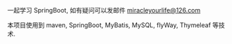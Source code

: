 一起学习 SpringBoot, 如有疑问可以发邮件 miracleyourlife@126.com

本项目使用到 maven, SpringBoot, MyBatis, MySQL, flyWay, Thymeleaf 等技术.